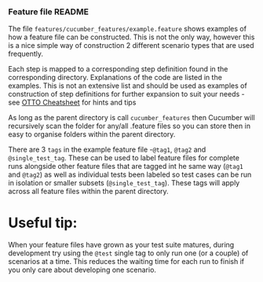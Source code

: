 ### Feature file README

The file `features/cucumber_features/example.feature` shows examples of how a feature file can be constructed. This is not the only way, however this is a nice simple way of construction 2 different scenario types that are used frequently.

Each step is mapped to a corresponding step definition found in the corresponding directory. Explanations of the code are listed in the examples. This is not an extensive list and should be used as examples of construction of step definitions for further expansion to suit your needs - see [OTTO Cheatsheet](docs/otto_cheatsheet.md) for hints and tips

As long as the parent directory is call `cucumber_features` then Cucumber will recursively scan the folder for any/all .feature files so you can store then in easy to organise folders within the parent directory. 

There are 3 `tags` in the example feature file -`@tag1`, `@tag2` and `@single_test_tag`. These can be used to label feature files for complete runs alongside other feature files that are tagged int he same way (`@tag1` and `@tag2`) as well as individual tests been labeled so test cases can be run in isolation or smaller subsets (`@single_test_tag`). These tags will apply across all feature files within the parent directory.

# Useful tip:

When your feature files have grown as your test suite matures, during development try using the `@test` single tag to only run one (or a couple) of scenarios at a time. This reduces the waiting time for each run to finish if you only care about developing one scenario.